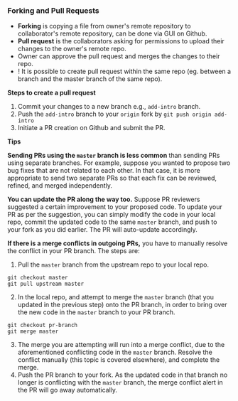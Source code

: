 ### Forking and Pull Requests

- **Forking** is copying a file from owner's remote repository to collaborator's remote repository, can be done via GUI on Github.
- **Pull request** is the collaborators asking for permissions to upload their changes to the owner's remote repo.
- Owner can approve the pull request and merges the changes to their repo.
- ! It is possible to create pull request within the same repo (eg. between a branch and the master branch of the same repo).

**Steps to create a pull request**
1. Commit your changes to a new branch e.g., `add-intro` branch.
2. Push the `add-intro` branch to your `origin` fork by `git push origin add-intro`
3. Initiate a PR creation on Github and submit the PR.

**Tips**

**Sending PRs using the `master` branch is less common** than sending PRs using separate branches. For example, suppose you wanted to propose two bug fixes that are not related to each other. In that case, it is more appropriate to send two separate PRs so that each fix can be reviewed, refined, and merged independently. 

**You can update the PR along the way too.** Suppose PR reviewers suggested a certain improvement to your proposed code. To update your PR as per the suggestion, you can simply modify the code in your local repo, commit the updated code to the same `master` branch, and push to your fork as you did earlier. The PR will auto-update accordingly.

**If there is a merge conflicts in outgoing PRs,** you have to manually resolve the conflict in your PR branch. The steps are:

1.  Pull the `master` branch from the upstream repo to your local repo.
  
```
git checkout master
git pull upstream master
```
   
2.  In the local repo, and attempt to merge the `master` branch (that you updated in the previous step) onto the PR branch, in order to bring over the new code in the `master` branch to your PR branch.

```
git checkout pr-branch  
git merge master
```

3.  The merge you are attempting will run into a merge conflict, due to the aforementioned conflicting code in the `master` branch. Resolve the conflict manually (this topic is covered elsewhere), and complete the merge.
4.  Push the PR branch to your fork. As the updated code in that branch no longer is conflicting with the `master` branch, the merge conflict alert in the PR will go away automatically.